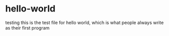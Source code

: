 # hello-world
testing
this is the test file for hello world, which is what people
always write as their first program
